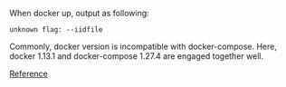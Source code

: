 When docker up, output as following:

```
unknown flag: --iidfile
```

Commonly, docker version is incompatible with docker-compose.
Here, docker 1.13.1 and docker-compose 1.27.4 are engaged together well.

[Reference](https://github.com/datahub-project/datahub/issues/4886)